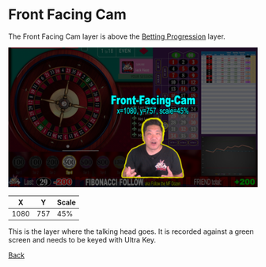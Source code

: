 # Front Facing Cam

The Front Facing Cam layer is above the [Betting Progression](300-Betting-Progression.md) layer. 

![Front Facing Cam](img/Video-Layout-500-front-facing-cam.png)

|X|Y|Scale|
|-|-|-----|
|1080|757|45%|

This is the layer where the talking head goes. It is recorded against a green screen and needs to be 
keyed with Ultra Key.

[Back](./)
